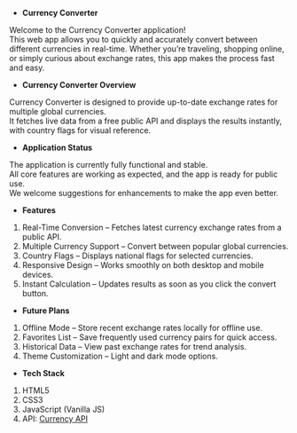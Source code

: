 - **Currency Converter**


Welcome to the Currency Converter application!  
This web app allows you to quickly and accurately convert between different currencies in real-time.
Whether you’re traveling, shopping online, or simply curious about exchange rates, this app makes the process fast and easy.

 
- **Currency Converter Overview**
 
Currency Converter is designed to provide up-to-date exchange rates for multiple global currencies.  
It fetches live data from a free public API and displays the results instantly, with country flags for visual reference.


- **Application Status**

The application is currently fully functional and stable.  
All core features are working as expected, and the app is ready for public use.  
We welcome suggestions for enhancements to make the app even better.


- **Features**

1) Real-Time Conversion – Fetches latest currency exchange rates from a public API.
2) Multiple Currency Support – Convert between popular global currencies.
3) Country Flags – Displays national flags for selected currencies.
4) Responsive Design – Works smoothly on both desktop and mobile devices.
5) Instant Calculation – Updates results as soon as you click the convert button.


- **Future Plans**

1) Offline Mode – Store recent exchange rates locally for offline use.
2)  Favorites List – Save frequently used currency pairs for quick access.
3) Historical Data – View past exchange rates for trend analysis.
4) Theme Customization – Light and dark mode options.


- **Tech Stack**

1) HTML5
2) CSS3
3) JavaScript (Vanilla JS)
4) API: [Currency API](https://latest.currency-api.pages.dev/)



